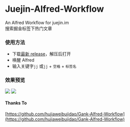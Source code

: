 # Juejin-Alfred-Workflow
An Alfred Workflow for juejin.im  
 搜索掘金标签下热门文章
### 使用方法
- 下载[最新 release](https://github.com/kingideayou/Juejin-Alfred-Workflow/releases)，解压后打开
- 唤醒 Alfred 
- 输入关键字`jj` 或`jj` + `空格` + `标签名`

### 效果预览
![](http://ww1.sinaimg.cn/mw690/6db4aff6gy1fm1f1oo5npj20ue0p6q8t.jpg)
![](http://ww1.sinaimg.cn/mw690/6db4aff6gy1fm1f23ruoyj20u60p2tea.jpg)

#### Thanks To
[https://github.com/hujiaweibujidao/Gank-Alfred-Workflow](https://github.com/hujiaweibujidao/Gank-Alfred-Workflow)
